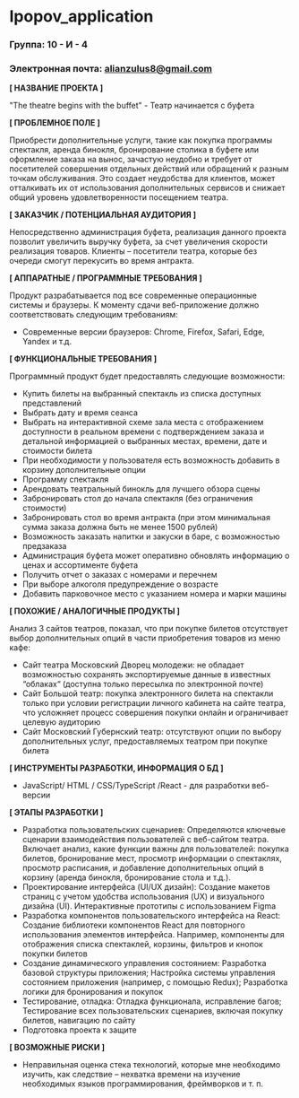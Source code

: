 # Ipopov_application

### Группа: 10 - И - 4
### Электронная почта: alianzulus8@gmail.com ### 


**[ НАЗВАНИЕ ПРОЕКТА ]**

"The theatre begins with the buffet" - Театр начинается с буфета

**[ ПРОБЛЕМНОЕ ПОЛЕ ]**

Приобрести дополнительные услуги, такие как покупка программы спектакля, аренда бинокля, бронирование столика в буфете или оформление заказа на вынос, зачастую неудобно и требует от посетителей совершения отдельных действий или обращений к разным точкам обслуживания. Это создает неудобства для клиентов, может отталкивать их от использования дополнительных сервисов и снижает общий уровень удовлетворенности посещением театра. 


**[ ЗАКАЗЧИК / ПОТЕНЦИАЛЬНАЯ АУДИТОРИЯ ]**

Непосредственно администрация буфета, реализация данного проекта позволит увеличить выручку буфета, за счет увеличения скорости реализация товаров. Клиенты – посетители театра, которые без очереди смогут перекусить во время антракта.

**[ АППАРАТНЫЕ / ПРОГРАММНЫЕ ТРЕБОВАНИЯ ]** 

Продукт разрабатывается под все современные операционные системы и браузеры. К моменту сдачи веб-приложение должно соответствовать следующим требованиям:

* Современные версии браузеров: Chrome, Firefox, Safari, Edge, Yandex и т.д.

**[ ФУНКЦИОНАЛЬНЫЕ ТРЕБОВАНИЯ ]**

Программный продукт будет предоставлять следующие возможности:
* Купить билеты на выбранный спектакль из списка доступных представлений
* Выбрать дату и время сеанса
* Выбрать на интерактивной схеме зала места с отображением доступности в реальном времени с подтверждением заказа и детальной информацией о выбранных местах, времени, дате и стоимости билета
* При необходимости у пользователя есть возможность добавить в корзину дополнительные опции
* Программу спектакля
* Арендовать театральный бинокль для лучшего обзора сцены
* Забронировать стол до начала спектакля (без ограничения стоимости)
* Забронировать стол во время антракта (при этом минимальная сумма заказа должна быть не менее 1500 рублей)
* Возможность заказать напитки и закуски в баре, с возможностью предзаказа
* Администрация буфета может оперативно обновлять информацию о ценах и ассортименте буфета
* Получить отчет о заказах с номерами и перечнем
* При выборе алкоголя предупреждение о возрасте
* Добавить парковочное место с указанием номера и марки машины

**[ ПОХОЖИЕ / АНАЛОГИЧНЫЕ ПРОДУКТЫ ]**

Анализ 3 сайтов театров, показал, что при покупке билетов отсутствует выбор дополнительных опций в части приобретения товаров из меню кафе:

* Сайт театра Московский Дворец молодежи: не обладает возможностью сохранять экспортируемые данные в известных “облаках“ (доступна только пересылка по электронной почте)
* Сайт Большой театр: покупка электронного билета на спектакли только при условии регистрации личного кабинета на сайте театра, что усложняет процесс совершения покупки онлайн и ограничивает целевую аудиторию
* Сайт Московский Губернский театр: отсутствуют опции по выбору дополнительных услуг, предоставляемых театром при покупке билета

**[ ИНСТРУМЕНТЫ РАЗРАБОТКИ, ИНФОРМАЦИЯ О БД ]**

* JavaScript/ HTML / CSS/TypeScript /React - для разработки веб-версии

  
**[ ЭТАПЫ РАЗРАБОТКИ ]**

* Разработка пользовательских сценариев: Определяются ключевые сценарии взаимодействия пользователей с веб-сайтом театра. Включает анализ, какие функции важны для пользователей: покупка билетов, бронирование мест, просмотр информации о спектаклях, просмотр расписания, и добавление дополнительных опций в корзину (аренда бинокля, бронирование стола и т.д.).
* Проектирование интерфейса (UI/UX дизайн): Создание макетов страниц с учетом удобства использования (UX) и визуального дизайна (UI). Интерактивные прототипы с использованием Figma
* Разработка компонентов пользовательского интерфейса на React: Создание библиотеки компонентов React для повторного использования элементов интерфейса. Например, компоненты для отображения списка спектаклей, корзины, фильтров и кнопок покупки билетов
* Создание динамического управления состоянием: Разработка базовой структуры приложения; Настройка системы управления состоянием приложения (например, с помощью Redux); Разработка логики для бронирования и покупок
* Тестирование, отладка: Отладка функционала, исправление багов; Тестирование всех пользовательских сценариев, включая покупку билетов, навигацию по сайту
* Подготовка проекта к защите

**[ ВОЗМОЖНЫЕ РИСКИ ]**

* Неправильная оценка стека технологий, которые мне необходимо изучить, как следствие – нехватка времени на изучение    необходимых языков программирования, фреймворков и т. п.



